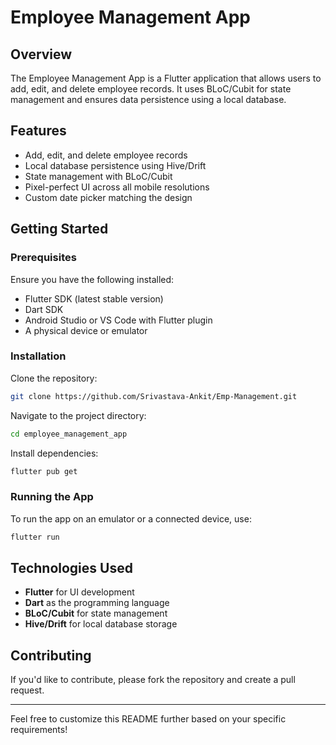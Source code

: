 # Employee Management App

## Overview
The Employee Management App is a Flutter application that allows users to add, edit, and delete employee records. It uses BLoC/Cubit for state management and ensures data persistence using a local database.

## Features
- Add, edit, and delete employee records
- Local database persistence using Hive/Drift
- State management with BLoC/Cubit
- Pixel-perfect UI across all mobile resolutions
- Custom date picker matching the design

## Getting Started

### Prerequisites
Ensure you have the following installed:
- Flutter SDK (latest stable version)
- Dart SDK
- Android Studio or VS Code with Flutter plugin
- A physical device or emulator

### Installation

Clone the repository:
```sh
git clone https://github.com/Srivastava-Ankit/Emp-Management.git
```

Navigate to the project directory:
```sh
cd employee_management_app
```

Install dependencies:
```sh
flutter pub get
```

### Running the App
To run the app on an emulator or a connected device, use:
```sh
flutter run
```

## Technologies Used
- **Flutter** for UI development
- **Dart** as the programming language
- **BLoC/Cubit** for state management
- **Hive/Drift** for local database storage

## Contributing
If you'd like to contribute, please fork the repository and create a pull request.


---
Feel free to customize this README further based on your specific requirements!


